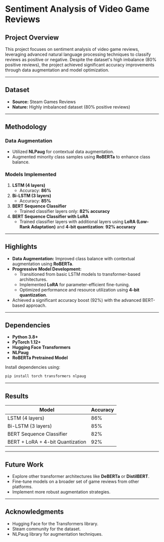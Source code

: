 # Sentiment Analysis of Video Game Reviews

## Project Overview
This project focuses on sentiment analysis of video game reviews, leveraging advanced natural language processing techniques to classify reviews as positive or negative. Despite the dataset's high imbalance (80% positive reviews), the project achieved significant accuracy improvements through data augmentation and model optimization.

---

## Dataset
- **Source:** Steam Games Reviews
- **Nature:** Highly imbalanced dataset (80% positive reviews)

---

## Methodology
### Data Augmentation
- Utilized **NLPaug** for contextual data augmentation.
- Augmented minority class samples using **RoBERTa** to enhance class balance.

### Models Implemented
1. **LSTM (4 layers)**
   - Accuracy: **86%**
2. **Bi-LSTM (3 layers)**
   - Accuracy: **85%**
3. **BERT Sequence Classifier**
   - Trained classifier layers only: **82% accuracy**
4. **BERT Sequence Classifier with LoRA**
   - Trained classifier layers with additional layers using **LoRA (Low-Rank Adaptation)** and **4-bit quantization**: **92% accuracy**

---

## Highlights
- **Data Augmentation:** Improved class balance with contextual augmentation using **RoBERTa**.
- **Progressive Model Development:**
  - Transitioned from basic LSTM models to transformer-based architectures.
  - Implemented **LoRA** for parameter-efficient fine-tuning.
  - Optimized performance and resource utilization using **4-bit quantization**.
- Achieved a significant accuracy boost (92%) with the advanced BERT-based approach.

---

## Dependencies
- **Python 3.8+**
- **PyTorch 1.12+**
- **Hugging Face Transformers**
- **NLPaug**
- **RoBERTa Pretrained Model**

Install dependencies using:
```bash
pip install torch transformers nlpaug
```

---

[//]: # (## How to Run)

[//]: # (1. Clone the repository:)

[//]: # (   ```bash)

[//]: # (   git clone <repository_url>)

[//]: # (   cd <repository_name>)

[//]: # (   ```)

[//]: # (2. Install dependencies &#40;see above&#41;.)

[//]: # (3. Prepare the dataset:)

[//]: # (   - Place the Steam reviews dataset in the `data/` directory.)

[//]: # (   - Ensure the file structure matches the preprocessing script requirements.)

[//]: # (4. Run the training script:)

[//]: # (   ```bash)

[//]: # (   python train.py --model <model_name> --augment <True/False>)

[//]: # (   ```)

[//]: # (   Replace `<model_name>` with `lstm`, `bi-lstm`, or `bert`.)

[//]: # ()
[//]: # (---)

## Results
| Model                         | Accuracy |
|-------------------------------|----------|
| LSTM (4 layers)               | 86%      |
| Bi-LSTM (3 layers)            | 85%      |
| BERT Sequence Classifier      | 82%      |
| BERT + LoRA + 4-bit Quantization | 92%      |

---

## Future Work
- Explore other transformer architectures like **DeBERTa** or **DistilBERT**.
- Fine-tune models on a broader set of game reviews from other platforms.
- Implement more robust augmentation strategies.

---

[//]: # (## License)

[//]: # (This project is licensed under the MIT License. See the [LICENSE]&#40;LICENSE&#41; file for details.)

[//]: # ()
[//]: # (---)

## Acknowledgments
- Hugging Face for the Transformers library.
- Steam community for the dataset.
- NLPaug library for augmentation techniques.
